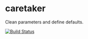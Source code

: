 # caretaker
Clean parameters and define defaults.

[![Build Status](https://secure.travis-ci.org/twentyrogersc/caretaker.png)](http://travis-ci.org/twentyrogersc/caretaker)